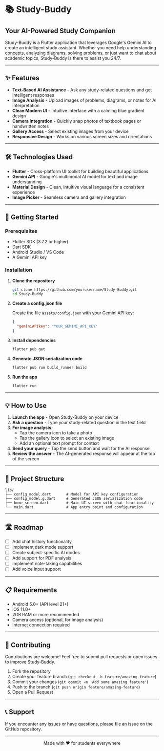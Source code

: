 # 📚 Study-Buddy


## Your AI-Powered Study Companion

Study-Buddy is a Flutter application that leverages Google's Gemini AI to create an intelligent study assistant. Whether you need help understanding concepts, analyzing diagrams, solving problems, or just want to chat about academic topics, Study-Buddy is there to assist you 24/7.

---

## ✨ Features

- **Text-Based AI Assistance** - Ask any study-related questions and get intelligent responses
- **Image Analysis** - Upload images of problems, diagrams, or notes for AI interpretation
- **Clean Modern UI** - Intuitive interface with a calming blue gradient design
- **Camera Integration** - Quickly snap photos of textbook pages or handwritten notes
- **Gallery Access** - Select existing images from your device
- **Responsive Design** - Works on various screen sizes and orientations

---

## 🛠️ Technologies Used

- **Flutter** - Cross-platform UI toolkit for building beautiful applications
- **Gemini API** - Google's multimodal AI model for text and image understanding
- **Material Design** - Clean, intuitive visual language for a consistent experience
- **Image Picker** - Seamless camera and gallery integration

---

## 🚀 Getting Started

### Prerequisites

- Flutter SDK (3.7.2 or higher)
- Dart SDK
- Android Studio / VS Code
- A Gemini API key

### Installation

1. **Clone the repository**
   ```bash
   git clone https://github.com/yourusername/Study-Buddy.git
   cd Study-Buddy
   ```

2. **Create a config.json file**
   
   Create the file `assets/config.json` with your Gemini API key:
   ```json
   {
     "geminiAPIkey": "YOUR_GEMINI_API_KEY"
   }
   ```

3. **Install dependencies**
   ```bash
   flutter pub get
   ```

4. **Generate JSON serialization code**
   ```bash
   flutter pub run build_runner build
   ```

5. **Run the app**
   ```bash
   flutter run
   ```

---

## 💡 How to Use

1. **Launch the app** - Open Study-Buddy on your device
2. **Ask a question** - Type your study-related question in the text field
3. **For image analysis:**
   - Tap the camera icon to take a photo
   - Tap the gallery icon to select an existing image
   - Add an optional text prompt for context
4. **Send your query** - Tap the send button and wait for the AI response
5. **Review the answer** - The AI-generated response will appear at the top of the screen

---

## 🧩 Project Structure

```
lib/
├── config_model.dart       # Model for API key configuration
├── config_model.g.dart     # Generated JSON serialization code
├── home_screen.dart        # Main UI screen with chat functionality
└── main.dart               # App entry point and configuration
```

---

## 🛣️ Roadmap

- [ ] Add chat history functionality
- [ ] Implement dark mode support
- [ ] Create subject-specific AI modes
- [ ] Add support for PDF analysis
- [ ] Implement note-taking capabilities
- [ ] Add voice input support

---

## 📋 Requirements

- Android 5.0+ (API level 21+)
- iOS 11.0+
- 2GB RAM or more recommended
- Camera access (optional, for image analysis)
- Internet connection required

---

## 🤝 Contributing

Contributions are welcome! Feel free to submit pull requests or open issues to improve Study-Buddy.

1. Fork the repository
2. Create your feature branch (`git checkout -b feature/amazing-feature`)
3. Commit your changes (`git commit -m 'Add some amazing feature'`)
4. Push to the branch (`git push origin feature/amazing-feature`)
5. Open a Pull Request

---


## 📞 Support

If you encounter any issues or have questions, please file an issue on the GitHub repository.

---

<p align="center">Made with ❤️ for students everywhere</p>
